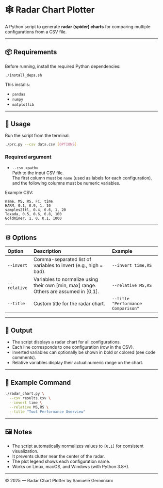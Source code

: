 # 🕸️ Radar Chart Plotter

A Python script to generate **radar (spider) charts** for comparing multiple configurations from a CSV file.

---

## 📦 Requirements

Before running, install the required Python dependencies:

```bash
./install_deps.sh
```

This installs:
- `pandas`
- `numpy`
- `matplotlib`

---

## 🚀 Usage

Run the script from the terminal:

```bash
./prc.py --csv data.csv [OPTIONS]
```

### Required argument

- `--csv <path>`  
  Path to the input CSV file.  
  The first column must be `name` (used as labels for each configuration), and the following columns must be numeric variables.

Example CSV:
```csv
name, MS, RS, FC, time
HARM, 0.1, 0.9, 1, 10
samples2ltl, 0.4, 0.6, 1, 20
Texada, 0.5, 0.6, 0.8, 100
Goldminer, 1, 0, 0.1, 1000
```

---

## ⚙️ Options

| Option | Description | Example |
|:--------|:-------------|:---------|
| `--invert` | Comma-separated list of variables to invert (e.g., high = bad). | `--invert time,RS` |
| `--relative` | Variables to normalize using their own [min, max] range. Others are assumed in [0,1]. | `--relative MS,RS` |
| `--title` | Custom title for the radar chart. | `--title "Performance Comparison"` |

---

## 🧭 Output

- The script displays a radar chart for all configurations.  
- Each line corresponds to one configuration (row in the CSV).  
- Inverted variables can optionally be shown in bold or colored (see code comments).  
- Relative variables display their actual numeric range on the chart.

---

## 🧩 Example Command

```bash
./radar_chart.py \
  --csv results.csv \
  --invert time \
  --relative MS,RS \
  --title "Tool Performance Overview"
```

---

## 🖼️ Notes

- The script automatically normalizes values to `[0,1]` for consistent visualization.  
- It prevents clutter near the center of the radar.  
- The plot legend shows each configuration name.  
- Works on Linux, macOS, and Windows (with Python 3.8+).

---

© 2025 — Radar Chart Plotter by Samuele Germiniani

